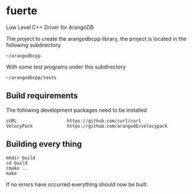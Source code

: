 # fuerte
Low Level C++ Driver for ArangoDB

The project to create the arangodbcpp library, the project is located in the following subdirectory

    ~/arangodbcpp

With some test programs under this subdirectory

    ~/arangodbcpp/tests

Build requirements
-----------------------

The following development packages need to be installed

    cURL                   https://github.com/curl/curl
    VelocyPack             https://github.com/arangodb/velocypack
    
Building every thing
-------------------------

    mkdir build
    cd build
    cmake ..
    make

If no errors have occurred everything should now be built.
